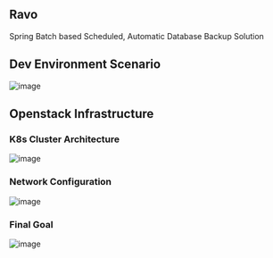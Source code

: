 ## Ravo
Spring Batch based Scheduled, Automatic Database Backup Solution

## Dev Environment Scenario
![image](https://github.com/user-attachments/assets/1e29d81a-35db-4c29-8a9d-ccb6a430dac7)

## Openstack Infrastructure
### K8s Cluster Architecture
![image](https://github.com/user-attachments/assets/9465a6dc-14a2-4d1e-9248-610a0441dff6)

### Network Configuration
![image](https://github.com/user-attachments/assets/713d4103-210f-442c-8f64-98f82f88feb1)

### Final Goal
![image](https://github.com/user-attachments/assets/3e2a7507-394b-475b-b033-241e2f56b01f)

